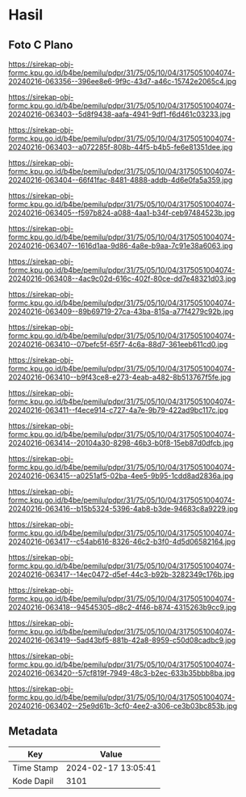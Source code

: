 # Hasil

## Foto C Plano

https://sirekap-obj-formc.kpu.go.id/b4be/pemilu/pdpr/31/75/05/10/04/3175051004074-20240216-063356--396ee8e6-9f9c-43d7-a46c-15742e2065c4.jpg

https://sirekap-obj-formc.kpu.go.id/b4be/pemilu/pdpr/31/75/05/10/04/3175051004074-20240216-063403--5d8f9438-aafa-4941-9df1-f6d461c03233.jpg

https://sirekap-obj-formc.kpu.go.id/b4be/pemilu/pdpr/31/75/05/10/04/3175051004074-20240216-063403--a072285f-808b-44f5-b4b5-fe6e81351dee.jpg

https://sirekap-obj-formc.kpu.go.id/b4be/pemilu/pdpr/31/75/05/10/04/3175051004074-20240216-063404--66f41fac-8481-4888-addb-4d6e0fa5a359.jpg

https://sirekap-obj-formc.kpu.go.id/b4be/pemilu/pdpr/31/75/05/10/04/3175051004074-20240216-063405--f597b824-a088-4aa1-b34f-ceb97484523b.jpg

https://sirekap-obj-formc.kpu.go.id/b4be/pemilu/pdpr/31/75/05/10/04/3175051004074-20240216-063407--1616d1aa-9d86-4a8e-b9aa-7c91e38a6063.jpg

https://sirekap-obj-formc.kpu.go.id/b4be/pemilu/pdpr/31/75/05/10/04/3175051004074-20240216-063408--4ac9c02d-616c-402f-80ce-dd7e48321d03.jpg

https://sirekap-obj-formc.kpu.go.id/b4be/pemilu/pdpr/31/75/05/10/04/3175051004074-20240216-063409--89b69719-27ca-43ba-815a-a77f4279c92b.jpg

https://sirekap-obj-formc.kpu.go.id/b4be/pemilu/pdpr/31/75/05/10/04/3175051004074-20240216-063410--07befc5f-65f7-4c6a-88d7-361eeb611cd0.jpg

https://sirekap-obj-formc.kpu.go.id/b4be/pemilu/pdpr/31/75/05/10/04/3175051004074-20240216-063410--b9f43ce8-e273-4eab-a482-8b513767f5fe.jpg

https://sirekap-obj-formc.kpu.go.id/b4be/pemilu/pdpr/31/75/05/10/04/3175051004074-20240216-063411--f4ece914-c727-4a7e-9b79-422ad9bc117c.jpg

https://sirekap-obj-formc.kpu.go.id/b4be/pemilu/pdpr/31/75/05/10/04/3175051004074-20240216-063414--20104a30-8298-46b3-b0f8-15eb87d0dfcb.jpg

https://sirekap-obj-formc.kpu.go.id/b4be/pemilu/pdpr/31/75/05/10/04/3175051004074-20240216-063415--a0251af5-02ba-4ee5-9b95-1cdd8ad2836a.jpg

https://sirekap-obj-formc.kpu.go.id/b4be/pemilu/pdpr/31/75/05/10/04/3175051004074-20240216-063416--b15b5324-5396-4ab8-b3de-94683c8a9229.jpg

https://sirekap-obj-formc.kpu.go.id/b4be/pemilu/pdpr/31/75/05/10/04/3175051004074-20240216-063417--c54ab616-8326-46c2-b3f0-4d5d06582164.jpg

https://sirekap-obj-formc.kpu.go.id/b4be/pemilu/pdpr/31/75/05/10/04/3175051004074-20240216-063417--14ec0472-d5ef-44c3-b92b-3282349c176b.jpg

https://sirekap-obj-formc.kpu.go.id/b4be/pemilu/pdpr/31/75/05/10/04/3175051004074-20240216-063418--94545305-d8c2-4f46-b874-4315263b9cc9.jpg

https://sirekap-obj-formc.kpu.go.id/b4be/pemilu/pdpr/31/75/05/10/04/3175051004074-20240216-063419--5ad43bf5-881b-42a8-8959-c50d08cadbc9.jpg

https://sirekap-obj-formc.kpu.go.id/b4be/pemilu/pdpr/31/75/05/10/04/3175051004074-20240216-063420--57cf819f-7949-48c3-b2ec-633b35bbb8ba.jpg

https://sirekap-obj-formc.kpu.go.id/b4be/pemilu/pdpr/31/75/05/10/04/3175051004074-20240216-063402--25e9d61b-3cf0-4ee2-a306-ce3b03bc853b.jpg


## Metadata

| Key        | Value               |
| ---------- | ------------------- |
| Time Stamp | 2024-02-17 13:05:41 |
| Kode Dapil | 3101                |



